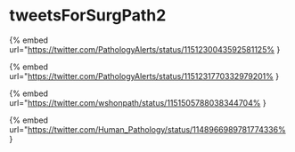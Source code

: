 # tweetsForSurgPath2

{% embed url="https://twitter.com/PathologyAlerts/status/1151230043592581125% }

{% embed url="https://twitter.com/PathologyAlerts/status/1151231770332979201% }

{% embed url="https://twitter.com/wshonpath/status/1151505788038344704% }

{% embed url="https://twitter.com/Human_Pathology/status/1148966989781774336% }

